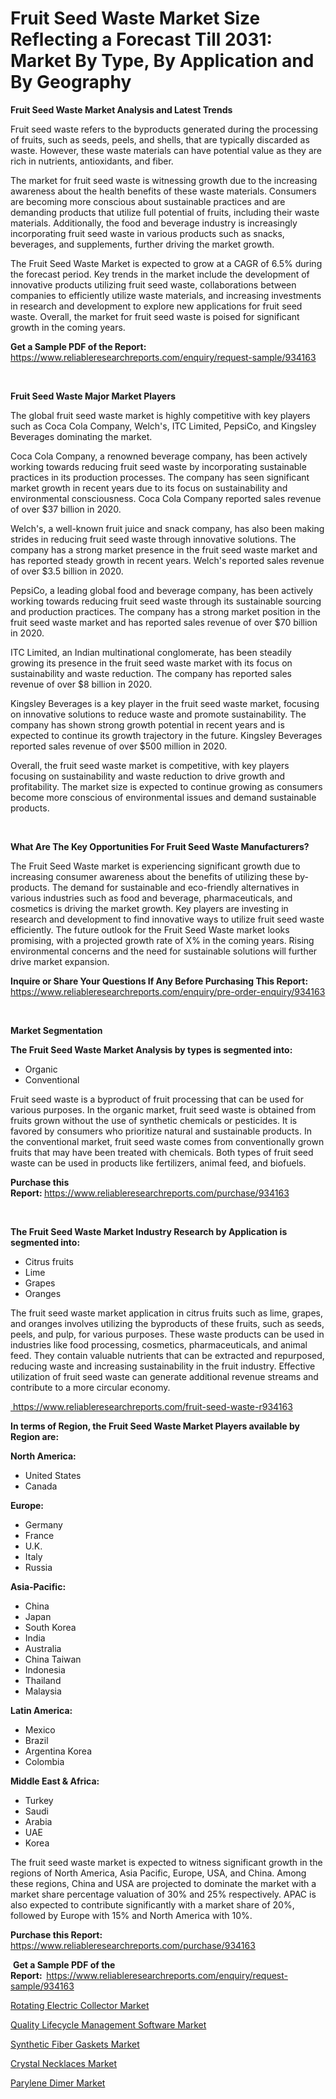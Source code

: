 <p><h1>Fruit Seed Waste Market Size Reflecting a Forecast Till 2031: Market By Type, By Application and By Geography</h1></p><p><strong>Fruit Seed Waste Market Analysis and Latest Trends</strong></p>
<p><p>Fruit seed waste refers to the byproducts generated during the processing of fruits, such as seeds, peels, and shells, that are typically discarded as waste. However, these waste materials can have potential value as they are rich in nutrients, antioxidants, and fiber.</p><p>The market for fruit seed waste is witnessing growth due to the increasing awareness about the health benefits of these waste materials. Consumers are becoming more conscious about sustainable practices and are demanding products that utilize full potential of fruits, including their waste materials. Additionally, the food and beverage industry is increasingly incorporating fruit seed waste in various products such as snacks, beverages, and supplements, further driving the market growth.</p><p>The Fruit Seed Waste Market is expected to grow at a CAGR of 6.5% during the forecast period. Key trends in the market include the development of innovative products utilizing fruit seed waste, collaborations between companies to efficiently utilize waste materials, and increasing investments in research and development to explore new applications for fruit seed waste. Overall, the market for fruit seed waste is poised for significant growth in the coming years.</p></p>
<p><strong>Get a Sample PDF of the Report:&nbsp;</strong> <a href="https://www.reliableresearchreports.com/enquiry/request-sample/934163">https://www.reliableresearchreports.com/enquiry/request-sample/934163</a></p>
<p>&nbsp;</p>
<p><strong>Fruit Seed Waste Major Market Players</strong></p>
<p><p>The global fruit seed waste market is highly competitive with key players such as Coca Cola Company, Welch's, ITC Limited, PepsiCo, and Kingsley Beverages dominating the market. </p><p>Coca Cola Company, a renowned beverage company, has been actively working towards reducing fruit seed waste by incorporating sustainable practices in its production processes. The company has seen significant market growth in recent years due to its focus on sustainability and environmental consciousness. Coca Cola Company reported sales revenue of over $37 billion in 2020.</p><p>Welch's, a well-known fruit juice and snack company, has also been making strides in reducing fruit seed waste through innovative solutions. The company has a strong market presence in the fruit seed waste market and has reported steady growth in recent years. Welch's reported sales revenue of over $3.5 billion in 2020.</p><p>PepsiCo, a leading global food and beverage company, has been actively working towards reducing fruit seed waste through its sustainable sourcing and production practices. The company has a strong market position in the fruit seed waste market and has reported sales revenue of over $70 billion in 2020.</p><p>ITC Limited, an Indian multinational conglomerate, has been steadily growing its presence in the fruit seed waste market with its focus on sustainability and waste reduction. The company has reported sales revenue of over $8 billion in 2020.</p><p>Kingsley Beverages is a key player in the fruit seed waste market, focusing on innovative solutions to reduce waste and promote sustainability. The company has shown strong growth potential in recent years and is expected to continue its growth trajectory in the future. Kingsley Beverages reported sales revenue of over $500 million in 2020. </p><p>Overall, the fruit seed waste market is competitive, with key players focusing on sustainability and waste reduction to drive growth and profitability. The market size is expected to continue growing as consumers become more conscious of environmental issues and demand sustainable products.</p></p>
<p>&nbsp;</p>
<p><strong>What Are The Key Opportunities For Fruit Seed Waste Manufacturers?</strong></p>
<p><p>The Fruit Seed Waste market is experiencing significant growth due to increasing consumer awareness about the benefits of utilizing these by-products. The demand for sustainable and eco-friendly alternatives in various industries such as food and beverage, pharmaceuticals, and cosmetics is driving the market growth. Key players are investing in research and development to find innovative ways to utilize fruit seed waste efficiently. The future outlook for the Fruit Seed Waste market looks promising, with a projected growth rate of X% in the coming years. Rising environmental concerns and the need for sustainable solutions will further drive market expansion.</p></p>
<p><strong>Inquire or Share Your Questions If Any Before Purchasing This Report:</strong> <a href="https://www.reliableresearchreports.com/enquiry/pre-order-enquiry/934163">https://www.reliableresearchreports.com/enquiry/pre-order-enquiry/934163</a></p>
<p>&nbsp;</p>
<p><strong>Market Segmentation</strong></p>
<p><strong>The Fruit Seed Waste Market Analysis by types is segmented into:</strong></p>
<p><ul><li>Organic</li><li>Conventional</li></ul></p>
<p><p>Fruit seed waste is a byproduct of fruit processing that can be used for various purposes. In the organic market, fruit seed waste is obtained from fruits grown without the use of synthetic chemicals or pesticides. It is favored by consumers who prioritize natural and sustainable products. In the conventional market, fruit seed waste comes from conventionally grown fruits that may have been treated with chemicals. Both types of fruit seed waste can be used in products like fertilizers, animal feed, and biofuels.</p></p>
<p><strong>Purchase this Report:&nbsp;</strong><a href="https://www.reliableresearchreports.com/purchase/934163">https://www.reliableresearchreports.com/purchase/934163</a></p>
<p>&nbsp;</p>
<p><strong>The Fruit Seed Waste Market Industry Research by Application is segmented into:</strong></p>
<p><ul><li>Citrus fruits</li><li>Lime</li><li>Grapes</li><li>Oranges</li></ul></p>
<p><p>The fruit seed waste market application in citrus fruits such as lime, grapes, and oranges involves utilizing the byproducts of these fruits, such as seeds, peels, and pulp, for various purposes. These waste products can be used in industries like food processing, cosmetics, pharmaceuticals, and animal feed. They contain valuable nutrients that can be extracted and repurposed, reducing waste and increasing sustainability in the fruit industry. Effective utilization of fruit seed waste can generate additional revenue streams and contribute to a more circular economy.</p></p>
<p><a href="https://www.reliableresearchreports.com/fruit-seed-waste-r934163">&nbsp;https://www.reliableresearchreports.com/fruit-seed-waste-r934163</a></p>
<p><strong>In terms of Region, the Fruit Seed Waste Market Players available by Region are:</strong></p>
<p>
    <p> <strong> North America: </strong>
        <ul>
            <li>United States</li>
            <li>Canada</li>
        </ul>
        </p> 
    <p> <strong> Europe: </strong>
        <ul>
            <li>Germany</li>
            <li>France</li>
            <li>U.K.</li>
            <li>Italy</li>
            <li>Russia</li>
        </ul>
        </p> 
    <p> <strong> Asia-Pacific: </strong>
        <ul>
            <li>China</li>
            <li>Japan</li>
            <li>South Korea</li>
            <li>India</li>
            <li>Australia</li>
            <li>China Taiwan</li>
            <li>Indonesia</li>
            <li>Thailand</li>
            <li>Malaysia</li>
        </ul>
        </p> 
    <p> <strong> Latin America: </strong>
        <ul>
            <li>Mexico</li>
            <li>Brazil</li>
            <li>Argentina Korea</li>
            <li>Colombia</li>
        </ul>
        </p> 
    <p> <strong> Middle East & Africa: </strong>
        <ul>
            <li>Turkey</li>
            <li>Saudi</li>
            <li>Arabia</li>
            <li>UAE</li>
            <li>Korea</li>
        </ul>
    </p>
    </p>
<p><p>The fruit seed waste market is expected to witness significant growth in the regions of North America, Asia Pacific, Europe, USA, and China. Among these regions, China and USA are projected to dominate the market with a market share percentage valuation of 30% and 25% respectively. APAC is also expected to contribute significantly with a market share of 20%, followed by Europe with 15% and North America with 10%.</p></p>
<p><strong>Purchase this Report: </strong><a href="https://www.reliableresearchreports.com/purchase/934163">https://www.reliableresearchreports.com/purchase/934163</a></p>
<p>&nbsp;<strong>Get a Sample PDF of the Report:&nbsp;&nbsp;</strong><a href="https://www.reliableresearchreports.com/enquiry/request-sample/934163">https://www.reliableresearchreports.com/enquiry/request-sample/934163</a></p>
<p><strong></strong></p>
<p><p><a href="https://www.linkedin.com/pulse/rotating-electric-collector-market-outlook-forecast-from-2024-ncf2e?trackingId=MwiWguYQQTe6QI0OkKVDWw%3D%3D">Rotating Electric Collector Market</a></p><p><a href="https://github.com/RyleeBauch2023/Market-Research-Report-List-2/blob/main/quality-lifecycle-management-software-market.md">Quality Lifecycle Management Software Market</a></p><p><a href="https://www.linkedin.com/pulse/global-synthetic-fiber-gaskets-industry-types-applic-proposis-bmeqf?trackingId=tmqv3RgHSbarVHc2XYug7w%3D%3D">Synthetic Fiber Gaskets Market</a></p><p><a href="https://www.linkedin.com/pulse/crystal-necklaces-industry-analysis-report-its-market-ppqne?trackingId=ERjYa5ukQ%2B60V3yGqG%2F7HQ%3D%3D">Crystal Necklaces Market</a></p><p><a href="https://www.linkedin.com/pulse/market-forecast-global-parylene-dimer-trends-impact-analysis-m7lbf?trackingId=tEjCbEg%2FSsGvAy7Zsc8L8w%3D%3D">Parylene Dimer Market</a></p></p>